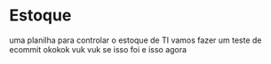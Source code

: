 # Estoque
uma planilha para controlar o estoque de TI
 vamos fazer um teste de ecommit okokok 
 vuk vuk
 se isso foi e isso agora


 
